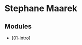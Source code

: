 # Stephane Maarek

Modules
---

- [[01-intro]]

[//begin]: # "Autogenerated link references for markdown compatibility"
[01-intro]: 01-intro.md "Intro"
[//end]: # "Autogenerated link references"